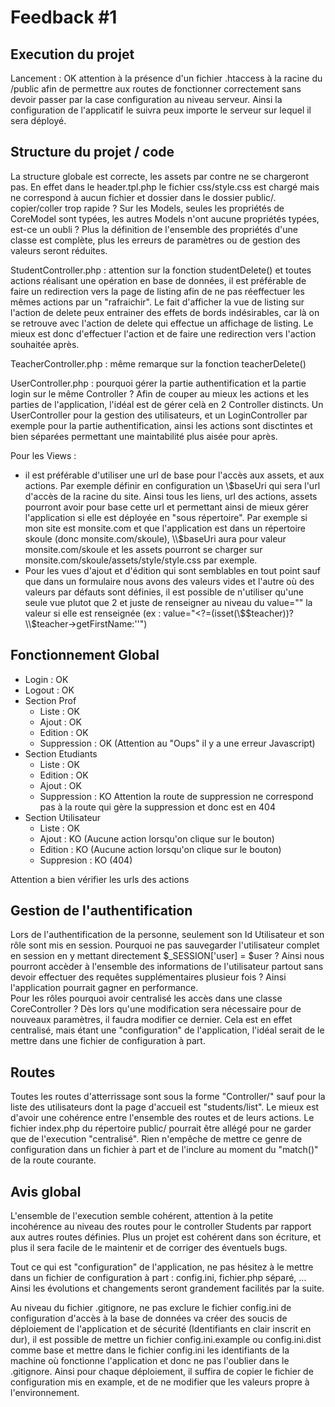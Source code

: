 # Feedback #1
## Execution du projet
  
 Lancement : OK attention à la présence d'un fichier .htaccess à la racine du /public afin de permettre aux routes de fonctionner correctement sans devoir passer par la case configuration au niveau serveur. Ainsi la configuration de l'applicatif le suivra peux importe le serveur sur lequel il sera déployé.
  
## Structure du projet / code
La structure globale est correcte, les assets par contre ne se chargeront pas. En effet dans le header.tpl.php le fichier css/style.css est chargé mais ne correspond à aucun fichier et dossier dans le dossier public/. copier/coller trop rapide ?
Sur les Models, seules les propriétés de CoreModel sont typées, les autres Models n'ont aucune propriétés typées, est-ce un oubli ? Plus la définition de l'ensemble des propriétés d'une classe est complète, plus les erreurs de paramètres ou de gestion des valeurs seront réduites. 

StudentController.php : attention sur la fonction studentDelete() et toutes actions réalisant une opération en base de données, il est préférable de faire un redirection vers la page de listing afin de ne pas réeffectuer les mêmes actions par un "rafraichir". Le fait d'afficher la vue de listing sur l'action de delete peux entrainer des effets de bords indésirables, car là on se retrouve avec l'action de delete qui effectue un affichage de listing. Le mieux est donc d'effectuer l'action et de faire une redirection vers l'action souhaitée après. 

TeacherController.php : même remarque sur la fonction teacherDelete()

UserController.php : pourquoi gérer la partie authentification et la partie login sur le même Controller ? Afin de couper au mieux les actions et les parties de l'application, l'idéal est de gérer celà en 2 Controller distincts. Un UserController pour la gestion des utilisateurs, et un LoginController par exemple pour la partie authentification, ainsi les actions sont disctintes et bien séparées permettant une maintabilité plus aisée pour après. 

Pour les Views : 
- il est préférable d'utiliser une url de base pour l'accès aux assets, et aux actions. Par exemple définir en configuration un \\$baseUri qui sera l'url d'accès de la racine du site. Ainsi tous les liens, url des actions, assets pourront avoir pour base cette url et permettant ainsi de mieux gérer l'application si elle est déployée en "sous répertoire". Par exemple si mon site est monsite.com et que l'application est dans un répertoire skoule (donc monsite.com/skoule), \\$baseUri aura pour valeur monsite.com/skoule et les assets pourront se charger sur monsite.com/skoule/assets/style/style.css par exemple.
- Pour les vues d'ajout et d'édition qui sont semblables en tout point sauf que dans un formulaire nous avons des valeurs vides et l'autre où des valeurs par défauts sont définies, il est possible de n'utiliser qu'une seule vue plutot que 2 et juste de renseigner au niveau du value="" la valeur si elle est renseignée (ex : value="<?=(isset(\\$$teacher))?\\$teacher->getFirstName:''")

## Fonctionnement Global 
  
- Login : OK 
- Logout : OK
- Section Prof
	- Liste : OK 
    - Ajout : OK 
    - Edition : OK
    - Suppression : OK (Attention au "Oups" il y a une erreur Javascript)
- Section Etudiants
    - Liste : OK
    - Edition : OK
    - Ajout : OK
    - Suppression : KO Attention la route de suppression ne correspond pas à la route qui gère la suppression et donc est en 404
- Section Utilisateur
    - Liste : OK 
    - Ajout : KO (Aucune action lorsqu'on clique sur le bouton)
    - Edition : KO (Aucune action lorsqu'on clique sur le bouton)
    - Suppresion : KO  (404)
    
    
Attention a bien vérifier les urls des actions 

## Gestion de l'authentification
Lors de l'authentification de la personne, seulement son Id Utilisateur et son rôle sont mis en session. Pourquoi ne pas sauvegarder l'utilisateur complet en session en y mettant directement $_SESSION['user] = $user ? Ainsi nous pourront accèder à l'ensemble des informations de l'utilisateur partout sans devoir effectuer des requêtes supplémentaires plusieur fois ? Ainsi l'application pourrait gagner en performance.   
Pour les rôles pourquoi avoir centralisé les accès dans une classe CoreController ? Dès lors qu'une modification sera nécessaire pour de nouveaux paramètres, il faudra modifier ce dernier. Cela est en effet centralisé, mais étant une "configuration" de l'application, l'idéal serait de le mettre dans une fichier de configuration à part. 

## Routes
Toutes les routes d'atterrissage sont sous la forme "Controller/" sauf pour la liste des utilisateurs dont la page d'accueil est "students/list". Le mieux est d'avoir une cohérence entre l'ensemble des routes et de leurs actions.
Le fichier index.php du répertoire public/ pourrait être allégé pour ne garder que de l'execution "centralisé". Rien n'empêche de mettre ce genre de configuration dans un fichier à part et de l'inclure au moment du "match()" de la route courante. 

## Avis global
L'ensemble de l'execution semble cohérent, attention à la petite incohérence au niveau des routes pour le controller Students par rapport aux autres routes définies. Plus un projet est cohérent dans son écriture, et plus il sera facile de le maintenir et de corriger des éventuels bugs.  

Tout ce qui est "configuration" de l'application, ne pas hésitez à le mettre dans un fichier de configuration à part : config.ini, fichier.php séparé, ... Ainsi les évolutions et changements seront grandement facilités par la suite. 

Au niveau du fichier .gitignore, ne pas exclure le fichier config.ini de configuration d'accès à la base de données va créer des soucis de déploiement de l'application et de sécurité (Identifiants en clair inscrit en dur), il est possible de mettre un fichier config.ini.example ou config.ini.dist comme base et mettre dans le fichier config.ini les identifiants de la machine où fonctionne l'application et donc ne pas l'oublier dans le .gitignore. Ainsi pour chaque déploiement, il suffira de copier le fichier de configuration mis en example, et de ne modifier que les valeurs propre à l'environnement.





